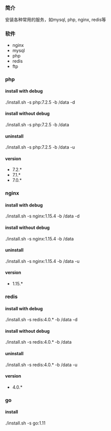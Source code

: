 ### 简介
安装各种常用的服务，如mysql, php, nginx, redis等

### 软件
* nginx 
* mysql
* php
* redis
* ftp 

### php

#### install with debug 
./install.sh -s php:7.2.5 -b /data -d
#### install without debug 
./install.sh -s php:7.2.5 -b /data 
#### uninstall
./install.sh -s php:7.2.5 -b /data -u
#### version
* 7.2.*
* 7.1.*
* 7.0.*

### nginx

#### install with debug 
./install.sh -s nginx:1.15.4 -b /data -d
#### install without debug 
./install.sh -s nginx:1.15.4 -b /data 
#### uninstall
./install.sh -s nginx:1.15.4 -b /data -u
#### version
* 1.15.*

### redis

#### install with debug 
./install.sh -s redis:4.0.* -b /data -d
#### install without debug 
./install.sh -s redis:4.0.* -b /data 
#### uninstall
./install.sh -s redis:4.0.* -b /data -u
#### version
* 4.0.*

### go
#### install
./install.sh -s go:1.11
